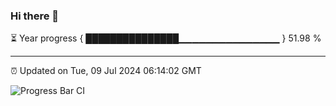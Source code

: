 ### Hi there 👋

⏳ Year progress { ███████████████▁▁▁▁▁▁▁▁▁▁▁▁▁▁▁ } 51.98 %

---

⏰ Updated on Tue, 09 Jul 2024 06:14:02 GMT

![Progress Bar CI](https://github.com/code-lakshay/GitHub-Actions-Demo/workflows/Progress%20Bar%20CI/badge.svg)
